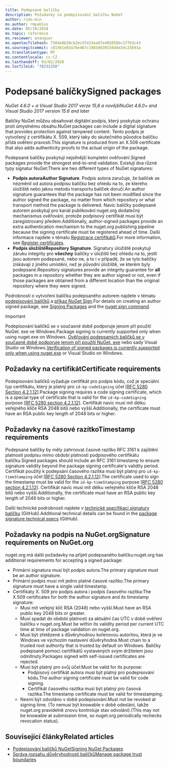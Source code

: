 ```yaml
---
title: Podepsané balíčky
description: Požadavky na podepisování balíčku NuGet
author: rido-min
ms.author: rmpablos
ms.date: 05/18/2018
ms.topic: reference
ms.reviewer: ananguar
ms.openlocfilehash: 7384e8b30cb2ec5fe53ea0fe485858bc1f7b3c43
ms.sourcegitcommit: c81561e93a7be467c1983d639158d4e3dc25b93a
ms.translationtype: MT
ms.contentlocale: cs-CZ
ms.lasthandoff: 03/02/2020
ms.locfileid: "78231250"
---
```

# <a name="signed-packages"></a><span data-ttu-id="1fb38-103">Podepsané balíčky</span><span class="sxs-lookup"><span data-stu-id="1fb38-103">Signed packages</span></span>

<span data-ttu-id="1fb38-104">*NuGet 4.6.0 + a Visual Studio 2017 verze 15,6 a novější*</span><span class="sxs-lookup"><span data-stu-id="1fb38-104">*NuGet 4.6.0+ and Visual Studio 2017 version 15.6 and later*</span></span>

<span data-ttu-id="1fb38-105">Balíčky NuGet můžou obsahovat digitální podpis, který poskytuje ochranu proti úmyslnému obsahu.</span><span class="sxs-lookup"><span data-stu-id="1fb38-105">NuGet packages can include a digital signature that provides protection against tampered content.</span></span> <span data-ttu-id="1fb38-106">Tento podpis je vytvořený z certifikátu X. 509, který taky do skutečného původce balíčku přidá ověření pravosti.</span><span class="sxs-lookup"><span data-stu-id="1fb38-106">This signature is produced from an X.509 certificate that also adds authenticity proofs to the actual origin of the package.</span></span>

<span data-ttu-id="1fb38-107">Podepsané balíčky poskytují nejsilnější kompletní ověřování.</span><span class="sxs-lookup"><span data-stu-id="1fb38-107">Signed packages provide the strongest end-to-end validation.</span></span> <span data-ttu-id="1fb38-108">Existují dva různé typy signatur NuGet:</span><span class="sxs-lookup"><span data-stu-id="1fb38-108">There are two different types of NuGet signatures:</span></span>
- <span data-ttu-id="1fb38-109">**Podpis autora**</span><span class="sxs-lookup"><span data-stu-id="1fb38-109">**Author Signature**.</span></span> <span data-ttu-id="1fb38-110">Podpis autora zaručuje, že balíček se nezměnil od autora podpisu balíčku bez ohledu na to, ze kterého úložiště nebo jakou metodu transportu balíček doručí.</span><span class="sxs-lookup"><span data-stu-id="1fb38-110">An author signature guarantees that the package has not been modified since the author signed the package, no matter from which repository or what transport method the package is delivered.</span></span> <span data-ttu-id="1fb38-111">Navíc balíčky podepsané autorem poskytují pro kanál publikování nuget.org dodatečný mechanismus ověřování, protože podpisový certifikát musí být zaregistrovaný předem.</span><span class="sxs-lookup"><span data-stu-id="1fb38-111">Additionally, author-signed packages provide an extra authentication mechanism to the nuget.org publishing pipeline because the signing certificate must be registered ahead of time.</span></span> <span data-ttu-id="1fb38-112">Další informace najdete v tématu [Registrace certifikátů](#signature-requirements-on-nugetorg).</span><span class="sxs-lookup"><span data-stu-id="1fb38-112">For more information, see [Register certificates](#signature-requirements-on-nugetorg).</span></span>
- <span data-ttu-id="1fb38-113">**Podpis úložiště**</span><span class="sxs-lookup"><span data-stu-id="1fb38-113">**Repository Signature**.</span></span> <span data-ttu-id="1fb38-114">Signatury úložiště poskytují záruku integrity pro **všechny** balíčky v úložišti bez ohledu na to, jestli jsou autorem podepsané, nebo ne, a to i v případě, že se tyto balíčky získávají z jiného umístění, než je původní úložiště, ve kterém byly podepsané.</span><span class="sxs-lookup"><span data-stu-id="1fb38-114">Repository signatures provide an integrity guarantee for **all** packages in a repository whether they are author signed or not, even if those packages are obtained from a different location than the original repository where they were signed.</span></span>   

<span data-ttu-id="1fb38-115">Podrobnosti o vytvoření balíčku podepsaného autorem najdete v tématu [podepisování balíčků](../create-packages/Sign-a-package.md) a [příkaz NuGet Sign](../reference/cli-reference/cli-ref-sign.md).</span><span class="sxs-lookup"><span data-stu-id="1fb38-115">For details on creating an author signed package, see [Signing Packages](../create-packages/Sign-a-package.md) and the [nuget sign command](../reference/cli-reference/cli-ref-sign.md).</span></span>

> [!Important]
> <span data-ttu-id="1fb38-116">Podepisování balíčků se v současné době podporuje jenom při použití NuGet. exe ve Windows.</span><span class="sxs-lookup"><span data-stu-id="1fb38-116">Package signing is currently supported only when using nuget.exe on Windows.</span></span> <span data-ttu-id="1fb38-117">[Ověřování podepsaných balíčků se v současné době podporuje jenom při použití NuGet. exe](../reference/cli-reference/cli-ref-verify.md) nebo sady Visual Studio ve Windows.</span><span class="sxs-lookup"><span data-stu-id="1fb38-117">[Verification of signed packages is currently supported only when using nuget.exe](../reference/cli-reference/cli-ref-verify.md) or Visual Studio on Windows.</span></span>

## <a name="certificate-requirements"></a><span data-ttu-id="1fb38-118">Požadavky na certifikát</span><span class="sxs-lookup"><span data-stu-id="1fb38-118">Certificate requirements</span></span>

<span data-ttu-id="1fb38-119">Podepisování balíčků vyžaduje certifikát pro podpis kódu, což je speciální typ certifikátu, který je platný pro `id-kp-codeSigning` účel [[RFC 5280 Section 4.2.1.12](https://tools.ietf.org/html/rfc5280#section-4.2.1.12)].</span><span class="sxs-lookup"><span data-stu-id="1fb38-119">Package signing requires a code signing certificate, which is a special type of certificate that is valid for the `id-kp-codeSigning` purpose [[RFC 5280 section 4.2.1.12](https://tools.ietf.org/html/rfc5280#section-4.2.1.12)].</span></span> <span data-ttu-id="1fb38-120">Certifikát navíc musí mít délku veřejného klíče RSA 2048 bitů nebo vyšší.</span><span class="sxs-lookup"><span data-stu-id="1fb38-120">Additionally, the certificate must have an RSA public key length of 2048 bits or higher.</span></span>

## <a name="timestamp-requirements"></a><span data-ttu-id="1fb38-121">Požadavky na časové razítko</span><span class="sxs-lookup"><span data-stu-id="1fb38-121">Timestamp requirements</span></span>

<span data-ttu-id="1fb38-122">Podepsané balíčky by měly zahrnovat časové razítko RFC 3161 k zajištění platnosti podpisu mimo období platnosti podpisového certifikátu balíčku.</span><span class="sxs-lookup"><span data-stu-id="1fb38-122">Signed packages should include an RFC 3161 timestamp to ensure signature validity beyond the package signing certificate's validity period.</span></span> <span data-ttu-id="1fb38-123">Certifikát použitý k podepsání časového razítka musí být platný pro `id-kp-timeStamping` účel [[RFC 5280 Section 4.2.1.12](https://tools.ietf.org/html/rfc5280#section-4.2.1.12)].</span><span class="sxs-lookup"><span data-stu-id="1fb38-123">The certificate used to sign the timestamp must be valid for the `id-kp-timeStamping` purpose [[RFC 5280 section 4.2.1.12](https://tools.ietf.org/html/rfc5280#section-4.2.1.12)].</span></span> <span data-ttu-id="1fb38-124">Certifikát navíc musí mít délku veřejného klíče RSA 2048 bitů nebo vyšší.</span><span class="sxs-lookup"><span data-stu-id="1fb38-124">Additionally, the certificate must have an RSA public key length of 2048 bits or higher.</span></span>

<span data-ttu-id="1fb38-125">Další technické podrobnosti najdete v [technické specifikaci signatury balíčku](https://github.com/NuGet/Home/wiki/Package-Signatures-Technical-Details) (GitHub).</span><span class="sxs-lookup"><span data-stu-id="1fb38-125">Additional technical details can be found in the [package signature technical specs](https://github.com/NuGet/Home/wiki/Package-Signatures-Technical-Details) (GitHub).</span></span>

## <a name="signature-requirements-on-nugetorg"></a><span data-ttu-id="1fb38-126">Požadavky na podpis na NuGet.org</span><span class="sxs-lookup"><span data-stu-id="1fb38-126">Signature requirements on NuGet.org</span></span>

<span data-ttu-id="1fb38-127">nuget.org má další požadavky na přijetí podepsaného balíčku:</span><span class="sxs-lookup"><span data-stu-id="1fb38-127">nuget.org has additional requirements for accepting a signed package:</span></span>

- <span data-ttu-id="1fb38-128">Primární signatura musí být podpis autora.</span><span class="sxs-lookup"><span data-stu-id="1fb38-128">The primary signature must be an author signature.</span></span>
- <span data-ttu-id="1fb38-129">Primární podpis musí mít jedno platné časové razítko.</span><span class="sxs-lookup"><span data-stu-id="1fb38-129">The primary signature must have a single valid timestamp.</span></span>
- <span data-ttu-id="1fb38-130">Certifikáty X. 509 pro podpis autora i podpis časového razítka:</span><span class="sxs-lookup"><span data-stu-id="1fb38-130">The X.509 certificates for both the author signature and its timestamp signature:</span></span>
  - <span data-ttu-id="1fb38-131">Musí mít veřejný klíč RSA (2048) nebo vyšší.</span><span class="sxs-lookup"><span data-stu-id="1fb38-131">Must have an RSA public key 2048 bits or greater.</span></span>
  - <span data-ttu-id="1fb38-132">Musí spadat do období platnosti za aktuální čas UTC v době ověření balíčku v nuget.org.</span><span class="sxs-lookup"><span data-stu-id="1fb38-132">Must be within its validity period per current UTC time at time of package validation on nuget.org.</span></span>
  - <span data-ttu-id="1fb38-133">Musí být zřetězené s důvěryhodnou kořenovou autoritou, která je ve Windows ve výchozím nastavení důvěryhodná.</span><span class="sxs-lookup"><span data-stu-id="1fb38-133">Must chain to a trusted root authority that is trusted by default on Windows.</span></span> <span data-ttu-id="1fb38-134">Balíčky podepsané pomocí certifikátů vystavených svým držitelem jsou odmítnuty.</span><span class="sxs-lookup"><span data-stu-id="1fb38-134">Packages signed with self-issued certificates are rejected.</span></span>
  - <span data-ttu-id="1fb38-135">Musí být platný pro svůj účel:</span><span class="sxs-lookup"><span data-stu-id="1fb38-135">Must be valid for its purpose:</span></span> 
    - <span data-ttu-id="1fb38-136">Podpisový certifikát autora musí být platný pro podepisování kódu.</span><span class="sxs-lookup"><span data-stu-id="1fb38-136">The author signing certificate must be valid for code signing.</span></span>
    - <span data-ttu-id="1fb38-137">Certifikát časového razítka musí být platný pro časová razítka.</span><span class="sxs-lookup"><span data-stu-id="1fb38-137">The timestamp certificate must be valid for timestamping.</span></span>
  - <span data-ttu-id="1fb38-138">Nesmí být odvoláno v době podepisování.</span><span class="sxs-lookup"><span data-stu-id="1fb38-138">Must not be revoked at signing time.</span></span> <span data-ttu-id="1fb38-139">(To nemusí být knowable v době odeslání, takže nuget.org pravidelně znovu kontroluje stav odvolání).</span><span class="sxs-lookup"><span data-stu-id="1fb38-139">(This may not be knowable at submission time, so nuget.org periodically rechecks revocation status).</span></span>
  
  
## <a name="related-articles"></a><span data-ttu-id="1fb38-140">Související články</span><span class="sxs-lookup"><span data-stu-id="1fb38-140">Related articles</span></span>

- [<span data-ttu-id="1fb38-141">Podepisování balíčků NuGet</span><span class="sxs-lookup"><span data-stu-id="1fb38-141">Signing NuGet Packages</span></span>](../create-packages/Sign-a-Package.md)
- [<span data-ttu-id="1fb38-142">Správa rozsahu důvěryhodnosti balíčků</span><span class="sxs-lookup"><span data-stu-id="1fb38-142">Manage package trust boundaries</span></span>](../consume-packages/installing-signed-packages.md)
